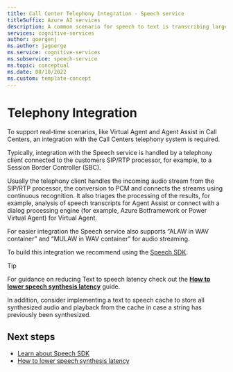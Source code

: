 ```yaml
---
title: Call Center Telephony Integration - Speech service
titleSuffix: Azure AI services
description: A common scenario for speech to text is transcribing large volumes of telephony data that come from various systems, such as interactive voice response (IVR) in real-time. This requires an integration with the Telephony System used.
services: cognitive-services
author: goergenj
ms.author: jagoerge
ms.service: cognitive-services
ms.subservice: speech-service
ms.topic: conceptual
ms.date: 08/10/2022
ms.custom: template-concept
---
```


# Telephony Integration

To support real-time scenarios, like Virtual Agent and Agent Assist in Call Centers, an integration with the Call Centers telephony system is required.

Typically, integration with the Speech service is handled by a telephony client connected to the customers SIP/RTP processor, for example, to a Session Border Controller (SBC).

Usually the telephony client handles the incoming audio stream from the SIP/RTP processor, the conversion to PCM and connects the streams using continuous recognition. It also triages the processing of the results, for example, analysis of speech transcripts for Agent Assist or connect with a dialog processing engine (for example, Azure Botframework or Power Virtual Agent) for Virtual Agent.

For easier integration the Speech service also supports “ALAW in WAV container” and “MULAW in WAV container” for audio streaming.

To build this integration we recommend using the [Speech SDK](./speech-sdk.md).


> [!TIP]
> For guidance on reducing Text to speech latency check out the **[How to lower speech synthesis latency](./how-to-lower-speech-synthesis-latency.md?pivots=programming-language-csharp)** guide.
> 
> In addition, consider implementing a text to speech cache to store all synthesized audio and playback from the cache in case a string has previously been synthesized.

## Next steps

* [Learn about Speech SDK](./speech-sdk.md)
* [How to lower speech synthesis latency](./how-to-lower-speech-synthesis-latency.md)
